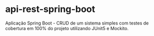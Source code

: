 # api-rest-spring-boot

 Aplicação Spring Boot - CRUD de um sistema simples com testes de cobertura em 100% do projeto utilizando JUnit5 e Mockito.
